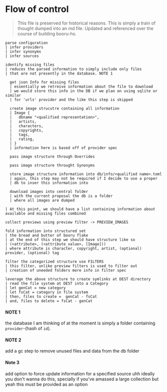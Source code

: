 # Flow of control
> This file is preserved for historical reasons.
> This is simply a train of thought dumped into an md file.
> Updated and referenced over the course of building booru-hs.

```
parse configuration
| infer providers
| infer synonyms
| infer sources

identify missing files
| reduces the parsed information to simply include only files
| that are not presently in the database. NOTE 1

  get json Info for missing files
  | essentially we retreive information about the file to download
  | we would store this info in the DB if we plan on using sqlite or similar
  | for 'urls' provider and the like this step is skipped

  create image strucutre containing all information
  | Image {
  |   dbname "<qualified representation>",
  |   artists,
  |   characters,
  |   copyrights,
  |   tags,
  |   rating,
  | }
  | information here is based off of provider spec

  pass image structure through Overrides

  pass image structure throught Synonyms

  store image structure information into db/info/<qualified name>.toml
  | again, this step may not be required if I decide to use a proper
  | db to inser this information into

  download images into central folder
  | with the current proposal the db is a folder
  | where all images are dumped

| At this point, we should have a list containing information about available and missing files combined

collect previews using preview filter -> PREVIEW_IMAGES

fold information into structured set
| the bread and butter of booru flake
| at the end of this step we should have structure like so
| (<attribute>, (<attribute_value>, [Image]))
| where attribute is character, copyright, artist, (optional) provider, (optional) tag

filter the categorized structure use FILTERS
| this filter, unlike preview filters is used to filter out
| creation of uneeded folders more info in filter spec

leverage the above structure to create symlinks at DEST directory
| read the file system at DEST into a Category
| let genCat = new category
| let fsCat = category in file system
| then, files to create =  genCat - fsCat
| and, files to delete = fsCat - genCat
```

#### NOTE 1
the database I am thinking of at the moment is simply a folder containing
`provider`-(hash of `id`).

####  NOTE 2
add a gc step to remove unused files and data from the db folder

#### Note 3
add option to force update information for a specified source
uhh ideally you don't wanna do this, specially if you've amassed a large collection
but yeah this must be provided as an option
